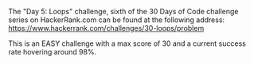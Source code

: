 The "Day 5: Loops" challenge, sixth of the 30 Days of Code challenge series on HackerRank.com can be found at the following address:
https://www.hackerrank.com/challenges/30-loops/problem

This is an EASY challenge with a max score of 30 and a current success rate hovering around 98%.
